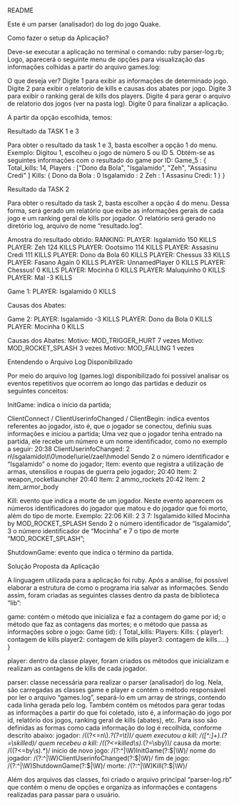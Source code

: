 README

Este é um parser (analisador) do log do jogo Quake.

Como fazer o setup da Aplicação?

Deve-se executar a aplicação no terminal o comando: ruby parser-log.rb;
Logo, aparecerá o seguinte menu de opções para visualização das informações colhidas a partir do arquivo games.log:

O que deseja ver?
Digite 1 para exibir as informações de determinado jogo.
Digite 2 para exibir o relatorio de kills e causas dos abates por jogo.
Digite 3 para exibir o ranking geral de kills dos players.
Digite 4 para gerar o arquivo de relatorio dos jogos (ver na pasta log).
Digite 0 para finalizar a aplicação.

A partir da opção escolhida, temos:

Resultado da TASK 1 e 3

Para obter o resultado da task 1 e 3, basta escolher a opção 1 do menu.
Exemplo: Digitou 1, escolheu o jogo de número 5 ou ID 5. Obtém-se as seguintes informações com o resultado do game por ID:
Game_5 : {
 Total_kills: 14,
 Players : ["Dono da Bola", "Isgalamido", "Zeh", "Assasinu Credi" ]
 Kills: {
  Dono da Bola : 0
  Isgalamido : 2
  Zeh : 1
  Assasinu Credi: 1 
 }
}

Resultado da TASK 2

Para obter o resultado da task 2, basta escolher a opção 4 do menu.
Dessa forma, será gerado um relatório que exibe as informações gerais de cada jogo e um ranking geral de kills por jogador. O relatório será gerado no diretório log, arquivo de nome “resultado.log”.

Amostra do resultado obtido:
RANKING:
PLAYER: Isgalamido 150 KILLS
PLAYER: Zeh 124 KILLS
PLAYER: Oootsimo 114 KILLS
PLAYER: Assasinu Credi 111 KILLS
PLAYER: Dono da Bola 60 KILLS
PLAYER: Chessus 33 KILLS
PLAYER: Fasano Again 0 KILLS
PLAYER: UnnamedPlayer 0 KILLS
PLAYER: Chessus! 0 KILLS
PLAYER: Mocinha 0 KILLS
PLAYER: Maluquinho 0 KILLS
PLAYER: Mal -3 KILLS

Game 1:
PLAYER: Isgalamido 0 KILLS

Causas dos Abates:

Game 2:
PLAYER: Isgalamido -3 KILLS
PLAYER: Dono da Bola 0 KILLS
PLAYER: Mocinha 0 KILLS

Causas dos Abates:
Motivo: MOD_TRIGGER_HURT 7 vezes
Motivo: MOD_ROCKET_SPLASH 3 vezes
Motivo: MOD_FALLING 1 vezes

Entendendo o Arquivo Log Disponibilizado

Por meio do arquivo log (games.log) disponibilizado foi possível analisar os eventos repetitivos que ocorrem ao longo das partidas e deduzir os seguintes conceitos:

InitGame: indica o início da partida;

ClientConnect / ClientUserinfoChanged / ClientBegin: indica eventos referentes ao jogador, isto é, que o jogador se conectou, definiu suas informações e iniciou a partida; Uma vez que o jogador tenha entrado na partida, ele recebe um número e um nome identificador, como no exemplo a seguir:
20:38 ClientUserinfoChanged: 2 n\Isgalamido\t\0\model\uriel/zael\hmodel
Sendo 2 o número identificador e “Isgalamido” o nome do jogador;
Item: evento que registra a utilização de armas, utensílios e roupas de guerra pelo jogador;
 20:40 Item: 2 weapon_rocketlauncher
 20:40 Item: 2 ammo_rockets
 20:42 Item: 2 item_armor_body

Kill: evento que indica a morte de um jogador. Neste evento aparecem os números identificadores do jogador que matou e do jogador que foi morto, além do tipo de morte. Exemplo:
22:06 Kill: 2 3 7: Isgalamido killed Mocinha by MOD_ROCKET_SPLASH
Sendo 2 o número identificador de “Isgalamido”, 3 o número identificador de “Mocinha” e 7 o tipo de morte “MOD_ROCKET_SPLASH”;

ShutdownGame: evento que indica o término da partida.

Solução Proposta da Aplicação

A linguagem utilizada para a aplicação foi ruby.
Após a análise, foi possível elaborar a estrutura de como o programa iria salvar as informações. Sendo assim, foram criadas as seguintes classes dentro da pasta de biblioteca “lib”:

game: contém o método que inicializa e faz a contagem do game por id; o método que faz as contagens das mortes; e o método que passa as informações sobre o jogo:
Game (id): {
Total_kills:
Players:
Kills: { player1: contagem de kills
	      player2: contagem de kills
	      player3: contagem de kills…..}
}

player: dentro da classe player, foram criados os métodos que inicializam e realizam as contagens de kills de cada jogador.

parser: classe necessária para realizar o parser (analisador) do log. Nela, são carregadas as classes game e player e contém o método responsável por ler o arquivo “games.log”, separá-lo em um array de strings, contendo cada linha gerada pelo log. Também contém os métodos para gerar todas as informações a partir do que foi coletado, isto é, a informação do jogo por id, relatório dos jogos, ranking geral de kills (abates), etc. Para isso são definidas as formas como cada informação do log é recolhida, conforme descrito abaixo:
jogador: /((?<=n\\).*?(?=\\t))/
quem executou a kill: /([^:]+).(?=\skilled)/
quem recebeu a kill: /((?<=killed\s).*(?=\sby))/
causa da morte: /((?<=by\s).*)/
início de novo jogo: /(?:^|\W)InitGame(?:$|\W)/
nome do jogador: /(?:^|\W)ClientUserinfoChanged(?:$|\W)/
fim de jogo: /(?:^|\W)ShutdownGame(?:$|\W)/
morte: /(?:^|\W)Kill(?:$|\W)/

Além dos arquivos das classes, foi criado o arquivo principal “parser-log.rb” que contém o menu de opções e organiza as informações e contagens realizadas para passar para o usuário.

